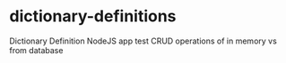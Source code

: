 # dictionary-definitions
Dictionary Definition NodeJS app test CRUD operations of in memory vs from database
